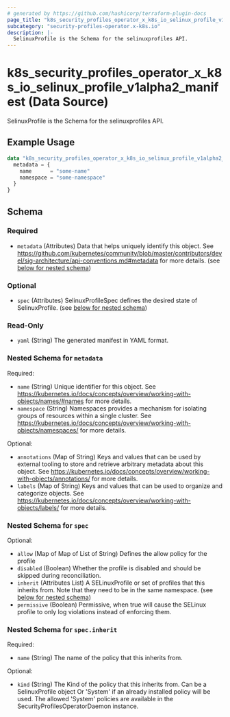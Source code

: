 ```yaml
---
# generated by https://github.com/hashicorp/terraform-plugin-docs
page_title: "k8s_security_profiles_operator_x_k8s_io_selinux_profile_v1alpha2_manifest Data Source - terraform-provider-k8s"
subcategory: "security-profiles-operator.x-k8s.io"
description: |-
  SelinuxProfile is the Schema for the selinuxprofiles API.
---
```


# k8s_security_profiles_operator_x_k8s_io_selinux_profile_v1alpha2_manifest (Data Source)

SelinuxProfile is the Schema for the selinuxprofiles API.

## Example Usage

```terraform
data "k8s_security_profiles_operator_x_k8s_io_selinux_profile_v1alpha2_manifest" "example" {
  metadata = {
    name      = "some-name"
    namespace = "some-namespace"
  }
}
```

<!-- schema generated by tfplugindocs -->
## Schema

### Required

- `metadata` (Attributes) Data that helps uniquely identify this object. See https://github.com/kubernetes/community/blob/master/contributors/devel/sig-architecture/api-conventions.md#metadata for more details. (see [below for nested schema](#nestedatt--metadata))

### Optional

- `spec` (Attributes) SelinuxProfileSpec defines the desired state of SelinuxProfile. (see [below for nested schema](#nestedatt--spec))

### Read-Only

- `yaml` (String) The generated manifest in YAML format.

<a id="nestedatt--metadata"></a>
### Nested Schema for `metadata`

Required:

- `name` (String) Unique identifier for this object. See https://kubernetes.io/docs/concepts/overview/working-with-objects/names/#names for more details.
- `namespace` (String) Namespaces provides a mechanism for isolating groups of resources within a single cluster. See https://kubernetes.io/docs/concepts/overview/working-with-objects/namespaces/ for more details.

Optional:

- `annotations` (Map of String) Keys and values that can be used by external tooling to store and retrieve arbitrary metadata about this object. See https://kubernetes.io/docs/concepts/overview/working-with-objects/annotations/ for more details.
- `labels` (Map of String) Keys and values that can be used to organize and categorize objects. See https://kubernetes.io/docs/concepts/overview/working-with-objects/labels/ for more details.


<a id="nestedatt--spec"></a>
### Nested Schema for `spec`

Optional:

- `allow` (Map of Map of List of String) Defines the allow policy for the profile
- `disabled` (Boolean) Whether the profile is disabled and should be skipped during reconciliation.
- `inherit` (Attributes List) A SELinuxProfile or set of profiles that this inherits from. Note that they need to be in the same namespace. (see [below for nested schema](#nestedatt--spec--inherit))
- `permissive` (Boolean) Permissive, when true will cause the SELinux profile to only log violations instead of enforcing them.

<a id="nestedatt--spec--inherit"></a>
### Nested Schema for `spec.inherit`

Required:

- `name` (String) The name of the policy that this inherits from.

Optional:

- `kind` (String) The Kind of the policy that this inherits from. Can be a SelinuxProfile object Or 'System' if an already installed policy will be used. The allowed 'System' policies are available in the SecurityProfilesOperatorDaemon instance.
